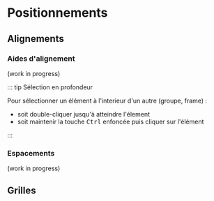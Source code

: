 # Positionnements

## Alignements

### Aides d'alignement

(work in progress)

::: tip Sélection en profondeur

Pour sélectionner un élément à l'interieur d'un autre (groupe, frame) : 
- soit double-cliquer jusqu'à atteindre l'élement
- soit maintenir la touche <kbd>Ctrl</kbd> enfoncée puis cliquer sur l'élément

:::

### Espacements

(work in progress)

## Grilles